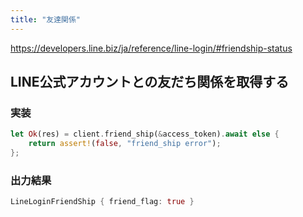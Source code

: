 ```yaml
---
title: "友達関係"
---
```


https://developers.line.biz/ja/reference/line-login/#friendship-status


## LINE公式アカウントとの友だち関係を取得する

### 実装
```rust
let Ok(res) = client.friend_ship(&access_token).await else {
    return assert!(false, "friend_ship error");
};
```



### 出力結果

```rust
LineLoginFriendShip { friend_flag: true }
```
